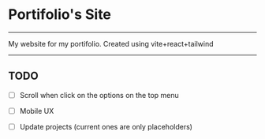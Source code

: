 # Portifolio's Site

---

My website for my portifolio. Created using vite+react+tailwind

---

## TODO

- [ ] Scroll when click on the options on the top menu

- [ ] Mobile UX

- [ ] Update projects (current ones are only placeholders)
